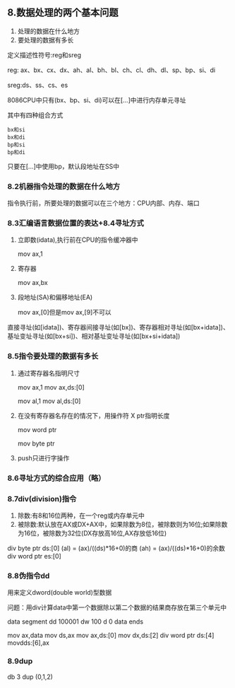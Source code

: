 ## 8.数据处理的两个基本问题

1. 处理的数据在什么地方
2. 要处理的数据有多长

定义描述性符号:reg和sreg

reg: ax、bx、cx、dx、ah、al、bh、bl、ch、cl、dh、dl、sp、bp、si、di

sreg:ds、ss、cs、es

8086CPU中只有(bx、bp、si、di)可以在[...]中进行内存单元寻址

其中有四种组合方式

    bx和si
    bx和di
    bp和si
    bp和di

只要在[...]中使用bp，默认段地址在SS中

### 8.2机器指令处理的数据在什么地方

指令执行前，所要处理的数据可以在三个地方：CPU内部、内存、端口

### 8.3汇编语言数据位置的表达+8.4寻址方式

1. 立即数(idata),执行前在CPU的指令缓冲器中

    mov ax,1

2. 寄存器

    mov ax,bx

3. 段地址(SA)和偏移地址(EA)

    mov ax,[0]但是mov ax,[9]不可以

直接寻址(如[idata])、寄存器间接寻址(如[bx])、寄存器相对寻址(如[bx+idata])、基址变址寻址(如[bx+si])、相对基址变址寻址(如[bx+si+idata])

### 8.5指令要处理的数据有多长

1. 通过寄存器名指明尺寸

    mov ax,1 
    mov ax,ds:[0]

    mov al,1 
    mov al,ds:[0]

2. 在没有寄存器名存在的情况下，用操作符 X ptr指明长度

    mov word ptr

    mov byte ptr

3. push只进行字操作

### 8.6寻址方式的综合应用（略）

### 8.7div(division)指令

1. 除数:有8和16位两种，在一个reg或内存单元中
2. 被除数:默认放在AX或DX+AX中，如果除数为8位，被除数则为16位;如果除数为16位，被除数为32位(DX存放高16位,AX存放低16位)

div byte ptr ds:[0]
(al) = (ax)/((ds)*16+0)的商
(ah) = (ax)/((ds)*16+0)的余数
div word ptr es:[0]

### 8.8伪指令dd

用来定义dword(double world)型数据

问题：用div计算data中第一个数据除以第二个数据的结果商存放在第三个单元中

data segment
    dd 100001
    dw 100
    d  0
data ends


mov ax,data
mov ds,ax
mov ax,ds:[0]
mov dx,ds:[2]
div word ptr ds:[4]
movdds:[6],ax

### 8.9dup

db 3 dup (0,1,2)